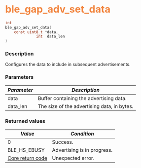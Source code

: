## <font color="#F2853F" style="font-size:24pt">ble\_gap\_adv\_set\_data</font>

```c
int
ble_gap_adv_set_data(
    const uint8_t *data,
              int  data_len
)
```

### Description

Configures the data to include in subsequent advertisements.

### Parameters

| *Parameter* | *Description* |
|-------------|---------------|
| data | Buffer containing the advertising data. |
| data\_len | The size of the advertising data, in bytes. |

### Returned values

| *Value* | *Condition* |
|---------|-------------|
| 0 | Success. |
| BLE\_HS\_EBUSY | Advertising is in progress. |
| [Core return code](../../ble_hs_return_codes/#return-codes-core) | Unexpected error. |
